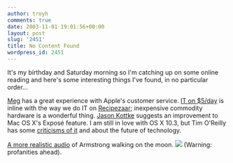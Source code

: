 ```yaml
---
author: troyh
comments: true
date: 2003-11-01 19:01:56+00:00
layout: post
slug: '2451'
title: No Content Found
wordpress_id: 2451
---
```


It's my birthday and Saturday morning so I'm catching up on some online reading and here's some interesting things I've found, in no particular order...

[Meg](http://www.megnut.com/archive.asp?which=2003_10_01_archive.inc#007532) has a great experience with Apple's customer service. [IT on $5/day](http://www.infoworld.com/infoworld/reports/SRitbudget.html) is inline with the way we do IT on [Recipezaar](http://recipezaar.com); inexpensive commodity hardware is a wonderful thing. [Jason Kottke](http://www.kottke.org/03/10/expose-panther) suggests an improvement to Mac OS X's Exposé feature. I am still in love with OS X 10.3, but Tim O'Reilly has some [criticisms of it](http://jim.roepcke.com/6644) and about the future of technology.

[A more realistic audio](http://www.blogjam.com/neil_armstrong/) of Armstrong walking on the moon. ![](/img/smile.gif) (Warning: profanities ahead).

